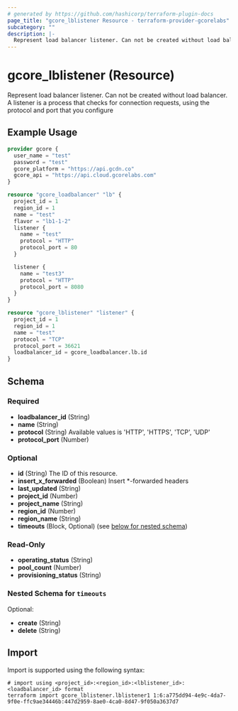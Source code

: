 ```yaml
---
# generated by https://github.com/hashicorp/terraform-plugin-docs
page_title: "gcore_lblistener Resource - terraform-provider-gcorelabs"
subcategory: ""
description: |-
  Represent load balancer listener. Can not be created without load balancer. A listener is a process that checks for connection requests, using the protocol and port that you configure
---
```


# gcore_lblistener (Resource)

Represent load balancer listener. Can not be created without load balancer. A listener is a process that checks for connection requests, using the protocol and port that you configure

## Example Usage

```terraform
provider gcore {
  user_name = "test"
  password = "test"
  gcore_platform = "https://api.gcdn.co"
  gcore_api = "https://api.cloud.gcorelabs.com"
}

resource "gcore_loadbalancer" "lb" {
  project_id = 1
  region_id = 1
  name = "test"
  flavor = "lb1-1-2"
  listener {
    name = "test"
    protocol = "HTTP"
    protocol_port = 80
  }

  listener {
    name = "test3"
    protocol = "HTTP"
    protocol_port = 8080
  }
}

resource "gcore_lblistener" "listener" {
  project_id = 1
  region_id = 1
  name = "test"
  protocol = "TCP"
  protocol_port = 36621
  loadbalancer_id = gcore_loadbalancer.lb.id
}
```

<!-- schema generated by tfplugindocs -->
## Schema

### Required

- **loadbalancer_id** (String)
- **name** (String)
- **protocol** (String) Available values is 'HTTP', 'HTTPS', 'TCP', 'UDP'
- **protocol_port** (Number)

### Optional

- **id** (String) The ID of this resource.
- **insert_x_forwarded** (Boolean) Insert *-forwarded headers
- **last_updated** (String)
- **project_id** (Number)
- **project_name** (String)
- **region_id** (Number)
- **region_name** (String)
- **timeouts** (Block, Optional) (see [below for nested schema](#nestedblock--timeouts))

### Read-Only

- **operating_status** (String)
- **pool_count** (Number)
- **provisioning_status** (String)

<a id="nestedblock--timeouts"></a>
### Nested Schema for `timeouts`

Optional:

- **create** (String)
- **delete** (String)

## Import

Import is supported using the following syntax:

```shell
# import using <project_id>:<region_id>:<lblistener_id>:<loadbalancer_id> format
terraform import gcore_lblistener.lblistener1 1:6:a775dd94-4e9c-4da7-9f0e-ffc9ae34446b:447d2959-8ae0-4ca0-8d47-9f050a3637d7
```
